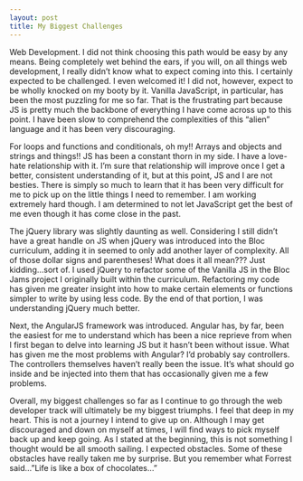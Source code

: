 ```yaml
---
layout: post
title: My Biggest Challenges
---
```


Web Development. I did not think choosing this path would be easy by any means. Being completely wet behind the ears, if you will, on all things web development, I really didn’t know what to expect coming into this. I certainly expected to be challenged. I even welcomed it! I did not, however, expect to be wholly knocked on my booty by it. Vanilla JavaScript, in particular, has been the most puzzling for me so far. That is the frustrating part because JS is pretty much the backbone of everything I have come across up to this point. I have been slow to comprehend the complexities of this “alien” language and it has been very discouraging.  

For loops and functions and conditionals, oh my!! Arrays and objects and strings and things!! JS has been a constant thorn in my side. I have a love-hate relationship with it. I’m sure that relationship will improve once I get a better, consistent understanding of it, but at this point, JS and I are not besties. There is simply so much to learn that it has been very difficult for me to pick up on the little things I need to remember. I am working extremely hard though. I am determined to not let JavaScript get the best of me even though it has come close in the past.  

The jQuery library was slightly daunting as well. Considering I still didn’t have a great handle on JS when jQuery was introduced into the Bloc curriculum, adding it in seemed to only add another layer of complexity. All of those dollar signs and parentheses! What does it all mean??? Just kidding…sort of. I used jQuery to refactor some of the Vanilla JS in the Bloc Jams project I originally built within the curriculum. Refactoring my code has given me greater insight into how to make certain elements or functions simpler to write by using less code. By the end of that portion, I was understanding jQuery much better.

Next, the AngularJS framework was introduced. Angular has, by far, been the easiest for me to understand which has been a nice reprieve from when I first began to delve into learning JS but it hasn’t been without issue. What has given me the most problems with Angular? I’d probably say controllers. The controllers themselves haven’t really been the issue. It’s what should go inside and be injected into them that has occasionally given me a few problems.

Overall, my biggest challenges so far as I continue to go through the web developer track will ultimately be my biggest triumphs. I feel that deep in my heart. This is not a journey I intend to give up on. Although I may get discouraged and down on myself at times, I will find ways to pick myself back up and keep going. As I stated at the beginning, this is not something I thought would be all smooth sailing. I expected obstacles. Some of these obstacles have really taken me by surprise. But you remember what Forrest said…”Life is like a box of chocolates…”
